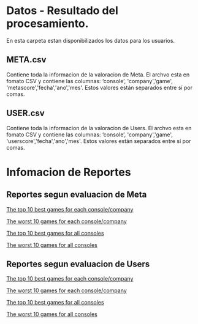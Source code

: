 

# Datos - Resultado del procesamiento.
En esta carpeta estan disponibilizados los datos para los usuarios.


## META.csv
Contiene toda la informacion de la valoracion de Meta.
El archvo esta en fomato CSV y contiene las columnas: ‘console’, 'company','game', 'metascore','fecha','ano','mes'. Estos valores están separados entre sí por comas.

## USER.csv
Contiene toda la informacion de la valoracion de Users.
El archvo esta en  fomato CSV y contiene las columnas: ‘console’, 'company','game', 'userscore','fecha','ano','mes'. Estos valores están separados entre sí por comas.

# Infomacion de Reportes

## Reportes segun evaluacion de Meta

[The top 10 best games for each console/company](Meta/META-The-top-10-best-games-for-each-consolecompany.csv)

[The worst 10 games for each console/company](Meta/META-The-worst-10-games-for-each-consolecompany.csv)

[The top 10 best games for all consoles](Meta/META-The-top-10-best-games-for-all-consoles.csv)

[The worst 10 games for all consoles](Meta/META-The-worst-10-games-for-all-consoles.csv)


## Reportes segun evaluacion de Users

[The top 10 best games for each console/company](Meta/META-The-top-10-best-games-for-each-consolecompany.csv)

[The worst 10 games for each console/company](Meta/META-The-worst-10-games-for-each-consolecompany.csv)

[The top 10 best games for all consoles](Meta/META-The-top-10-best-games-for-all-consoles.csv)

[The worst 10 games for all consoles](Meta/META-The-worst-10-games-for-all-consoles.csv)





